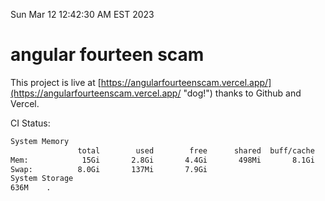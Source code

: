 Sun Mar 12 12:42:30 AM EST 2023

# angular fourteen scam


This project is live at [https://angularfourteenscam.vercel.app/](https://angularfourteenscam.vercel.app/ "dog!") thanks to Github and Vercel.

CI Status: 

```bash
System Memory
               total        used        free      shared  buff/cache   available
Mem:            15Gi       2.8Gi       4.4Gi       498Mi       8.1Gi        11Gi
Swap:          8.0Gi       137Mi       7.9Gi
System Storage
636M	.
```
```bash
